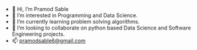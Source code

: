 - 👋 Hi, I’m Pramod Sable
- 👀 I’m interested in Programming and Data Science.
- 🌱 I’m currently learning problem solving algorithms.
- 💞️ I’m looking to collaborate on python based Data Science and Software Engineering projects.
- 📫 pramodsable6@gmail.com

<!---
pramodsable6/pramodsable6 is a ✨ special ✨ repository because its `README.md` (this file) appears on your GitHub profile.
You can click the Preview link to take a look at your changes.
--->
